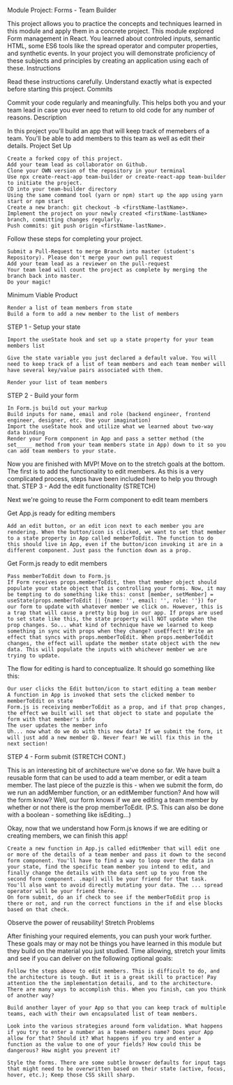 Module Project: Forms - Team Builder

This project allows you to practice the concepts and techniques learned in this module and apply them in a concrete project. This module explored Form management in React. You learned about controled inputs, semantic HTML, some ES6 tools like the spread operator and computer properties, and synthetic events. In your project you will demonstrate proficiency of these subjects and principles by creating an application using each of these.
Instructions

Read these instructions carefully. Understand exactly what is expected before starting this project.
Commits

Commit your code regularly and meaningfully. This helps both you and your team lead in case you ever need to return to old code for any number of reasons.
Description

In this project you'll build an app that will keep track of memebers of a team. You'll be able to add members to this team as well as edit their details.
Project Set Up

    Create a forked copy of this project.
    Add your team lead as collaborator on Github.
    Clone your OWN version of the repository in your terminal
    Use npx create-react-app team-builder or create-react-app team-builder to initiate the project.
    CD into your team-builder directory
    Using the same command tool (yarn or npm) start up the app using yarn start or npm start
    Create a new branch: git checkout -b <firstName-lastName>.
    Implement the project on your newly created <firstName-lastName> branch, committing changes regularly.
    Push commits: git push origin <firstName-lastName>.

Follow these steps for completing your project.

    Submit a Pull-Request to merge Branch into master (student's Repository). Please don't merge your own pull request
    Add your team lead as a reviewer on the pull-request
    Your team lead will count the project as complete by merging the branch back into master.
    Do your magic!

Minimum Viable Product

    Render a list of team members from state
    Build a form to add a new member to the list of members

STEP 1 - Setup your state

    Import the useState hook and set up a state property for your team members list

    Give the state variable you just declared a default value. You will need to keep track of a list of team members and each team member will have several key/value pairs associated with them.

    Render your list of team members

STEP 2 - Build your form

    In Form.js build out your markup
    Build inputs for name, email and role (backend engineer, frontend engineer, designer, etc. Use your imagination)
    Import the useState hook and utilize what we learned about two-way data binding
    Render your Form component in App and pass a setter method (the set_____ method from your team members state in App) down to it so you can add team members to your state.

Now you are finished with MVP! Move on to the stretch goals at the bottom. The first is to add the functionality to edit members. As this is a very complicated process, steps have been included here to help you through that.
STEP 3 - Add the edit functionality (STRETCH)

Next we're going to reuse the Form component to edit team members

Get App.js ready for editing members

    Add an edit button, or an edit icon next to each member you are rendering. When the button/icon is clicked, we want to set that member to a state property in App called memberToEdit. The function to do this should live in App, even if the button/icon invoking it are in a different component. Just pass the function down as a prop.

Get Form.js ready to edit members

    Pass memberToEdit down to Form.js
    If Form receives props.memberToEdit, then that member object should populate your state object that is controlling your forms. Now, it may be tempting to do something like this: const [member, setMember] = useState(props.memberToEdit || {name: '', email: '', role: ''}) for our form to update with whatever member we click on. However, this is a trap that will cause a pretty big bug in our app. If props are used to set state like this, the state property will NOT update when the prop changes. So... what kind of technique have we learned to keep something in sync with props when they change? useEffect! Write an effect that syncs with props.memberToEdit. When props.memberToEdit changes, the effect will update the member state object with the new data. This will populate the inputs with whichever member we are trying to update.

The flow for editing is hard to conceptualize. It should go something like this:

    Our user clicks the Edit button/icon to start editing a team member
    A function in App is invoked that sets the clicked member to memberToEdit on state
    Form.js is receiving memberToEdit as a prop, and if that prop changes, the effect we built will set that object to state and populate the form with that member's info
    The user updates the member info
    Uh... now what do we do with this new data? If we submit the form, it will just add a new member 😫. Never fear! We will fix this in the next section!

STEP 4 - Form submit (STRETCH CONT.)

This is an interesting bit of architecture we've done so far. We have built a reusable form that can be used to add a team member, or edit a team member. The last piece of the puzzle is this - when we submit the form, do we run an addMember function, or an editMember function? And how will the form know? Well, our form knows if we are editing a team member by whether or not there is the prop memberToEdit. (P.S. This can also be done with a boolean - something like isEditing...)

Okay, now that we understand how Form.js knows if we are editing or creating members, we can finish this app!

    Create a new function in App.js called editMember that will edit one or more of the details of a team member and pass it down to the second form component. You'll have to find a way to loop over the data in your state, find the specific team member you intend to edit, and finally change the details with the data sent up to you from the second form component. .map() will be your friend for that task. You'll also want to avoid directly mutating your data. The ... spread operator will be your friend there.
    On form submit, do an if check to see if the memberToEdit prop is there or not, and run the correct functions in the if and else blocks based on that check.

Observe the power of reusability!
Stretch Problems

After finishing your required elements, you can push your work further. These goals may or may not be things you have learned in this module but they build on the material you just studied. Time allowing, stretch your limits and see if you can deliver on the following optional goals:

    Follow the steps above to edit members. This is difficult to do, and the architecture is tough. But it is a great skill to practice! Pay attention the the implementation details, and to the architecture. There are many ways to accomplish this. When you finish, can you think of another way?

    Build another layer of your App so that you can keep track of multiple teams, each with their own encapsulated list of team members.

    Look into the various strategies around form validation. What happens if you try to enter a number as a team-members name? Does your App allow for that? Should it? What happens if you try and enter a function as the value to one of your fields? How could this be dangerous? How might you prevent it?

    Style the forms. There are some subtle browser defaults for input tags that might need to be overwritten based on their state (active, focus, hover, etc.); Keep those CSS skill sharp.
